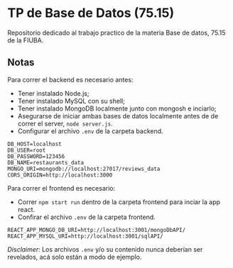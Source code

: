 # TP de Base de Datos (75.15)
Repositorio dedicado al trabajo practico de la materia Base de datos, 75.15 de la FIUBA.

## Notas
Para correr el backend es necesario antes:
* Tener instalado Node.js;
* Tener instalado MySQL con su shell;
* Tener instalado MongoDB localmente junto con mongosh e inciarlo;
* Asegurarse de iniciar ambas bases de datos localmente antes de de correr el server, `node server.js`.
* Configurar el archivo `.env` de la carpeta backend.
```
DB_HOST=localhost
DB_USER=root
DB_PASSWORD=123456
DB_NAME=restaurants_data
MONGO_URI=mongodb://localhost:27017/reviews_data
CORS_ORIGIN=http://localhost:3000
```

Para correr el frontend es necesario:
* Correr `npm start run` dentro de la carpeta frontend para inciar la app react.
* Confirar el archivo `.env` de la carpeta frontend.
```
REACT_APP_MONGO_DB_URI=http://localhost:3001/mongoDbAPI/
REACT_APP_MYSQL_URI=http://localhost:3001/sqlAPI/
```

*Disclaimer:* Los archivos `.env` y/o su contenido nunca deberían ser revelados, acá solo están a modo de ejemplo.
